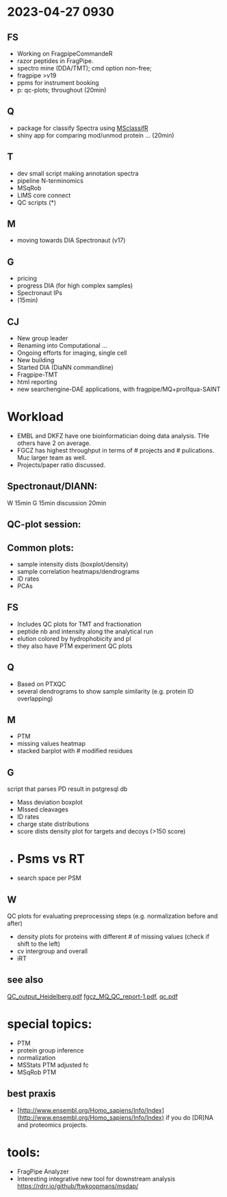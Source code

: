 # 2023-04-27 0930

## FS
- Working on FragpipeCommandeR
- razor peptides in FragPipe.
- spectro mine (DDA/TMT); cmd option non-free;
- fragpipe >v19
- ppms for instrument booking
- p: qc-plots; throughout (20min)
## Q
- package for classify Spectra using [MSclassifR](https://CRAN.R-project.org/package=MSclassifR)
- shiny app for comparing mod/unmod protein ...
(20min)

## T
- dev small script making annotation spectra
- pipeline N-terminomics
- MSqRob
- LIMS core connect
- QC scripts (*)

## M
- moving towards DIA Spectronaut (v17)

## G	
- pricing
- progress DIA (for high complex samples)
- Spectronaut IPs
- (15min)

## CJ
- New group leader
- Renaming into Computational ...
- Ongoing efforts for imaging, single cell
- New building 
- Started DIA (DiaNN commandline) 
- Fragpipe-TMT
- html reporting
- new searchengine-DAE applications, with fragpipe/MQ+prolfqua-SAINT

# Workload
- EMBL and DKFZ have one bioinformatician doing data analysis. THe others have 2 on average.
- FGCZ has highest throughput in terms of # projects and # pulications. Muc larger team as well.
- Projects/paper ratio discussed. 

## Spectronaut/DIANN:
W 15min
G 15min
discussion 20min

## QC-plot session:

## Common plots:
- sample intensity dists (boxplot/density)
- sample correlation heatmaps/dendrograms
- ID rates
- PCAs

## FS
- Includes QC plots for TMT and fractionation
- peptide nb and intensity along the analytical run
- elution colored by hydrophobicity and pI
- they also have PTM experiment QC plots

## Q
- Based on PTXQC
- several dendrograms to show sample similarity (e.g. protein ID overlapping)

## M
- PTM
- missing values heatmap
- stacked barplot with # modified residues

## G

script that parses PD result in pstgresql db
- Mass deviation boxplot
- MIssed cleavages
- ID rates
- charge state distributions
- score dists density plot for targets and decoys (>150 score)
- # Psms vs RT 
- search space per PSM 

## W

QC plots for evaluating preprocessing steps (e.g. normalization before and after)
- density plots for proteins with different # of missing values (check if shift to the left)
- cv intergroup and overall
- iRT 

## see also
[QC_output_Heidelberg.pdf](QC_output_Heidelberg.pdf)
[fgcz_MQ_QC_report-1.pdf](fgcz_MQ_QC_report-1.pdf),
[qc.pdf](qc.pdf)

	
# special topics: 
- PTM 
- protein group inference
- normalization
- MSStats PTM adjusted fc
- MSqRob PTM

## best praxis
- [http://www.ensembl.org/Homo_sapiens/Info/Index](http://www.ensembl.org/Homo_sapiens/Info/Index) if you do [DR]NA and proteomics projects.

# tools:
- FragPipe Analyzer
- Interesting integrative new tool for downstream analysis
https://rdrr.io/github/ftwkoopmans/msdap/
